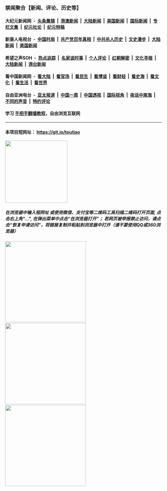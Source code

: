 ### 禁闻聚合【新闻、评论、历史等】

#### 大纪元新闻网 &nbsp;-&nbsp; [头条集锦](indexes/E头条集锦.md?t=02171811) &nbsp;|&nbsp; [港澳新闻](indexes/E港澳新闻.md?t=02171811)  &nbsp;|&nbsp; [大陆新闻](indexes/E大陆新闻.md?t=02171811) &nbsp;|&nbsp; [美国新闻](indexes/E美国新闻.md?t=02171811) &nbsp;|&nbsp; [国际新闻](indexes/E国际新闻.md?t=02171811) &nbsp;|&nbsp; [专栏文集](indexes/E专栏文集.md?t=02171811) &nbsp;|&nbsp; [纪元社论](indexes/E纪元社论.md?t=02171811) &nbsp;|&nbsp; [纪元特稿](indexes/E纪元特稿.md?t=02171811) 

#### 新唐人电视台 &nbsp;-&nbsp; [中国时局](indexes/N中国时局.md?t=02171811) &nbsp;|&nbsp; [共产党百年真相](indexes/N共产党百年真相.md?t=02171811) &nbsp;|&nbsp; [中共杀人历史](indexes/N中共杀人历史.md?t=02171811) &nbsp;|&nbsp; [文史漫步](indexes/N文史漫步.md?t=02171811) &nbsp;|&nbsp; [大陆新闻](indexes/N大陆新闻.md?t=02171811) &nbsp;|&nbsp; [美国新闻](indexes/N美国新闻.md?t=02171811)

#### 希望之声SOH &nbsp;-&nbsp; [热点追踪](indexes/H热点追踪.md?t=02171811) &nbsp;|&nbsp; [名家谈时事](indexes/H名家谈时事.md?t=02171811) &nbsp;|&nbsp; [个人评论](indexes/H个人评论.md?t=02171811)  &nbsp;|&nbsp; [红朝解密](indexes/H红朝解密.md?t=02171811) &nbsp;|&nbsp; [文化寻根](indexes/H文化寻根.md?t=02171811) &nbsp;|&nbsp; [大陆新闻](indexes/H大陆新闻.md?t=02171811) &nbsp;|&nbsp; [港台新闻](indexes/H港台新闻.md?t=02171811)

#### 看中国新闻网 &nbsp;-&nbsp; [看大陆](indexes/S看大陆.md?t=02171811) &nbsp;|&nbsp; [看官场](indexes/S看官场.md?t=02171811) &nbsp;|&nbsp; [看民生](indexes/S看民生.md?t=02171811)  &nbsp;|&nbsp; [看博谈](indexes/S看博谈.md?t=02171811) &nbsp;|&nbsp; [看财经](indexes/S看财经.md?t=02171811) &nbsp;|&nbsp; [看史海](indexes/S看史海.md?t=02171811) &nbsp;|&nbsp; [看文化](indexes/S看文化.md?t=02171811) &nbsp;|&nbsp; [看生活](indexes/S看生活.md?t=02171811) &nbsp;|&nbsp; [看世界](indexes/S看世界.md?t=02171811)

#### 自由亚洲电台 &nbsp;-&nbsp; [亚太报道](indexes/R亚太报道.md?t=02171811) &nbsp;|&nbsp; [中国一周](indexes/R中国一周.md?t=02171811) &nbsp;|&nbsp; [中国透视](indexes/R中国透视.md?t=02171811)  &nbsp;|&nbsp; [国际视角](indexes/R国际视角.md?t=02171811) &nbsp;|&nbsp; [夜话中南海](indexes/R夜话中南海.md?t=02171811) &nbsp;|&nbsp; [不同的声音](indexes/R不同的声音.md?t=02171811) &nbsp;|&nbsp; [特约评论](indexes/R特约评论.md?t=02171811)

#### 学习 [手把手翻墙教程](https://github.com/gfw-breaker/guides/wiki)，自由浏览互联网

----

#### 本项目短网址： https://git.io/toutiao
<img src="https://raw.githubusercontent.com/gfw-breaker/banned-news/master/scripts/img/qr.png" width="200px"/>  

##### 在浏览器中输入短网址 或使用微信、支付宝等二维码工具扫描二维码打开页面, 点击右上角"...", 在弹出菜单中点击“在浏览器打开”； 若网页被举报禁止访问，请点击“恢复申请访问”，将链接复制并粘贴到浏览器中打开（请不要使用QQ或360浏览器）

<img src="https://raw.githubusercontent.com/gfw-breaker/banned-news/master/scripts/img/1.png" width="260px"/> &nbsp; <img src="https://raw.githubusercontent.com/gfw-breaker/banned-news/master/scripts/img/2.png" width="260px"/> &nbsp; <img src="https://raw.githubusercontent.com/gfw-breaker/banned-news/master/scripts/img/3.png" width="260px"/>
